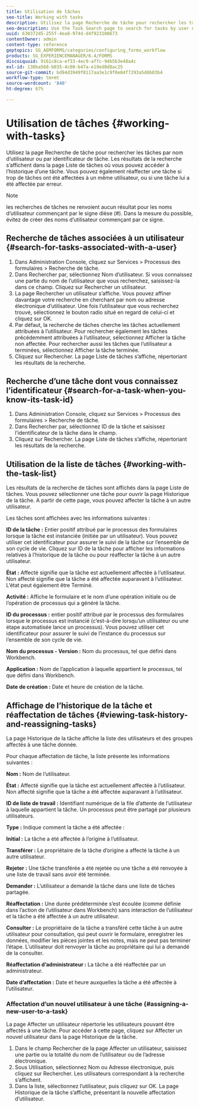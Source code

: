 ```yaml
---
title: Utilisation de tâches
seo-title: Working with tasks
description: Utilisez la page Recherche de tâche pour rechercher les tâches par nom d’utilisateur ou par identificateur de tâche. Découvrez l’utilisation des tâches.
seo-description: Use the Task Search page to search for tasks by user name or task ID. Learn more about working with tasks.
uuid: 630372d5-255f-4ea8-974d-d4f923108673
contentOwner: admin
content-type: reference
geptopics: SG_AEMFORMS/categories/configuring_forms_workflow
products: SG_EXPERIENCEMANAGER/6.4/FORMS
discoiquuid: 9161c8ca-ef33-4ec9-affc-94b5b3e48a4c
exl-id: 130ba568-b035-4c80-b47a-e19ed8d8ac25
source-git-commit: bd94d3949f0117aa3e1c9f0e84f7293a5d6b03b4
workflow-type: tm+mt
source-wordcount: '840'
ht-degree: 67%

---
```


# Utilisation de tâches {#working-with-tasks}

Utilisez la page Recherche de tâche pour rechercher les tâches par nom d’utilisateur ou par identificateur de tâche. Les résultats de la recherche s’affichent dans la page Liste de tâches où vous pouvez accéder à l’historique d’une tâche. Vous pouvez également réaffecter une tâche si trop de tâches ont été affectées à un même utilisateur, ou si une tâche lui a été affectée par erreur.

>[!NOTE]
>
>les recherches de tâches ne renvoient aucun résultat pour les noms d’utilisateur commençant par le signe dièse (#). Dans la mesure du possible, évitez de créer des noms d’utilisateur commençant par ce signe.

## Recherche de tâches associées à un utilisateur {#search-for-tasks-associated-with-a-user}

1. Dans Administration Console, cliquez sur Services > Processus des formulaires > Recherche de tâche.
1. Dans Rechercher par, sélectionnez Nom d’utilisateur. Si vous connaissez une partie du nom de l’utilisateur que vous recherchez, saisissez-la dans ce champ. Cliquez sur Rechercher un utilisateur.
1. La page Rechercher un utilisateur s’affiche. Vous pouvez affiner davantage votre recherche en cherchant par nom ou adresse électronique d’utilisateur. Une fois l’utilisateur que vous recherchez trouvé, sélectionnez le bouton radio situé en regard de celui-ci et cliquez sur OK.
1. Par défaut, la recherche de tâches cherche les tâches actuellement attribuées à l’utilisateur. Pour rechercher également les tâches précédemment attribuées à l’utilisateur, sélectionnez Afficher la tâche non affectée. Pour rechercher aussi les tâches que l’utilisateur a terminées, sélectionnez Afficher la tâche terminée.
1. Cliquez sur Rechercher. La page Liste de tâches s’affiche, répertoriant les résultats de la recherche.

## Recherche d’une tâche dont vous connaissez l’identificateur {#search-for-a-task-when-you-know-its-task-id}

1. Dans Administration Console, cliquez sur Services > Processus des formulaires > Recherche de tâche.
1. Dans Rechercher par, sélectionnez ID de la tâche et saisissez l’identificateur de la tâche dans le champ.
1. Cliquez sur Rechercher. La page Liste de tâches s’affiche, répertoriant les résultats de la recherche.

## Utilisation de la liste de tâches {#working-with-the-task-list}

Les résultats de la recherche de tâches sont affichés dans la page Liste de tâches. Vous pouvez sélectionner une tâche pour ouvrir la page Historique de la tâche. A partir de cette page, vous pouvez affecter la tâche à un autre utilisateur.

Les tâches sont affichées avec les informations suivantes :

**ID de la tâche :** Entier positif attribué par le processus des formulaires lorsque la tâche est instanciée (initiée par un utilisateur). Vous pouvez utiliser cet identificateur pour assurer le suivi de la tâche sur l’ensemble de son cycle de vie. Cliquez sur ID de la tâche pour afficher les informations relatives à l’historique de la tâche ou pour réaffecter la tâche à un autre utilisateur.

**État :** Affecté signifie que la tâche est actuellement affectée à l’utilisateur. Non affecté signifie que la tâche a été affectée auparavant à l’utilisateur. L’état peut également être Terminé.

**Activité :** Affiche le formulaire et le nom d’une opération initiale ou de l’opération de processus qui a généré la tâche.

**ID du processus :** entier positif attribué par le processus des formulaires lorsque le processus est instancié (c’est-à-dire lorsqu’un utilisateur ou une étape automatisée lance un processus). Vous pouvez utiliser cet identificateur pour assurer le suivi de l’instance du processus sur l’ensemble de son cycle de vie.

**Nom du processus - Version :** Nom du processus, tel que défini dans Workbench.

**Application :** Nom de l’application à laquelle appartient le processus, tel que défini dans Workbench.

**Date de création :** Date et heure de création de la tâche.

## Affichage de l’historique de la tâche et réaffectation de tâches {#viewing-task-history-and-reassigning-tasks}

La page Historique de la tâche affiche la liste des utilisateurs et des groupes affectés à une tâche donnée.

Pour chaque affectation de tâche, la liste présente les informations suivantes :

**Nom :** Nom de l’utilisateur.

**État :** Affecté signifie que la tâche est actuellement affectée à l’utilisateur. Non affecté signifie que la tâche a été affectée auparavant à l’utilisateur.

**ID de liste de travail :** Identifiant numérique de la file d’attente de l’utilisateur à laquelle appartient la tâche. Un processus peut être partagé par plusieurs utilisateurs.

**Type :** Indique comment la tâche a été affectée :

**Initial :** La tâche a été affectée à l’origine à l’utilisateur.

**Transférer :** Le propriétaire de la tâche d’origine a affecté la tâche à un autre utilisateur.

**Rejeter :** Une tâche transférée a été rejetée ou une tâche a été renvoyée à une liste de travail sans avoir été terminée.

**Demander :** L’utilisateur a demandé la tâche dans une liste de tâches partagée.

**Réaffectation :** Une durée prédéterminée s’est écoulée (comme définie dans l’action de l’utilisateur dans Workbench) sans interaction de l’utilisateur et la tâche a été affectée à un autre utilisateur.

**Consulter :** Le propriétaire de la tâche a transféré cette tâche à un autre utilisateur pour consultation, qui peut ouvrir le formulaire, enregistrer les données, modifier les pièces jointes et les notes, mais ne peut pas terminer l’étape. L’utilisateur doit renvoyer la tâche au propriétaire qui lui a demandé de la consulter.

**Réaffectation d’administrateur :** La tâche a été réaffectée par un administrateur.

**Date d’affectation :** Date et heure auxquelles la tâche a été affectée à l’utilisateur.

### Affectation d’un nouvel utilisateur à une tâche {#assigning-a-new-user-to-a-task}

La page Affecter un utilisateur répertorie les utilisateurs pouvant être affectés à une tâche. Pour accéder à cette page, cliquez sur Affecter un nouvel utilisateur dans la page Historique de la tâche.

1. Dans le champ Rechercher de la page Affecter un utilisateur, saisissez une partie ou la totalité du nom de l’utilisateur ou de l’adresse électronique.
1. Sous Utilisation, sélectionnez Nom ou Adresse électronique, puis cliquez sur Rechercher. Les utilisateurs correspondant à la recherche s’affichent.
1. Dans la liste, sélectionnez l’utilisateur, puis cliquez sur OK. La page Historique de la tâche s’affiche, présentant la nouvelle affectation d’utilisateur.
